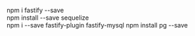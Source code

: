 npm i fastify --save \
npm install --save sequelize \
npm i --save fastify-plugin fastify-mysql
npm install pg --save